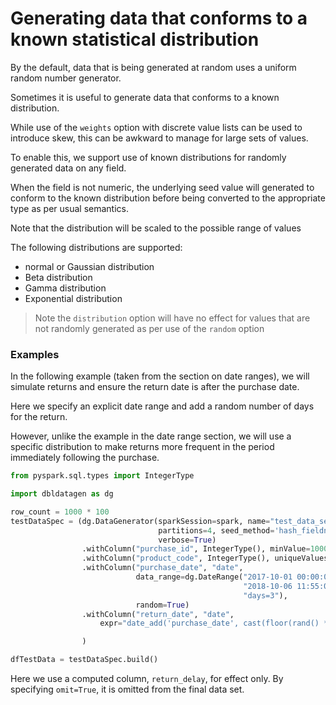 # Generating data that conforms to a known statistical distribution

By the default, data that is being generated at random uses a uniform random number generator. 

Sometimes it is useful to generate data that conforms to a known distribution. 

While use of the `weights` option with discrete value lists can be used to introduce skew, 
this can be awkward to manage for large sets of values.

To enable this, we support use of known distributions for randomly generated data on any field.

When the field is not numeric, the underlying seed value will generated to conform to the 
known distribution before being converted 
to the appropriate type as per usual semantics. 

Note that the distribution will be scaled to the possible range of values

The following distributions are supported:
- normal or Gaussian distribution
- Beta distribution
- Gamma distribution
- Exponential distribution

> Note the `distribution` option will have no effect for values that are not randomly generated as
> per use of the `random` option

### Examples 

In the following example (taken from the section on date ranges), we will simulate returns and 
ensure the return date is after the purchase date.

Here we specify an explicit date range and add a random number of days for the return.

However, unlike the example in the date range section, we will use a specific distribution to 
make returns more frequent in the period immediately following the purchase.

```python 
from pyspark.sql.types import IntegerType

import dbldatagen as dg

row_count = 1000 * 100
testDataSpec = (dg.DataGenerator(sparkSession=spark, name="test_data_set1", rows=row_count,
                                 partitions=4, seed_method='hash_fieldname',
                                 verbose=True)
                .withColumn("purchase_id", IntegerType(), minValue=1000000, maxValue=2000000)
                .withColumn("product_code", IntegerType(), uniqueValues=10000, random=True)
                .withColumn("purchase_date", "date",
                            data_range=dg.DateRange("2017-10-01 00:00:00",
                                                    "2018-10-06 11:55:00",
                                                    "days=3"),
                            random=True)
                .withColumn("return_date", "date",
                    expr="date_add('purchase_date', cast(floor(rand() * 100 + 1) as int))")

                )

dfTestData = testDataSpec.build()
```

Here we use a computed column, `return_delay`, for effect only. By specifying `omit=True`, 
it is omitted from the final data set.
